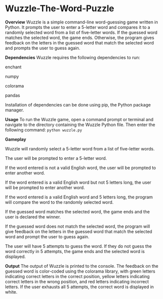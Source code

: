 # Wuzzle-The-Word-Puzzle

**Overview**
Wuzzle is a simple command-line word-guessing game written in Python. It prompts the user to enter a 5-letter word and compares it to a randomly selected word from a list of five-letter words. If the guessed word matches the selected word, the game ends. Otherwise, the program gives feedback on the letters in the guessed word that match the selected word and prompts the user to guess again.

**Dependencies**
Wuzzle requires the following dependencies to run:

enchant

numpy

colorama

pandas

Installation of dependencies can be done using pip, the Python package manager.

**Usage**
To run the Wuzzle game, open a command prompt or terminal and navigate to the directory containing the Wuzzle Python file. Then enter the following command:
`python wuzzle.py`

**Gameplay**

Wuzzle will randomly select a 5-letter word from a list of five-letter words.

The user will be prompted to enter a 5-letter word.

If the word entered is not a valid English word, the user will be prompted to enter another word.

If the word entered is a valid English word but not 5 letters long, the user will be prompted to enter another word.

If the word entered is a valid English word and 5 letters long, the program will compare the word to the randomly selected word.

If the guessed word matches the selected word, the game ends and the user is declared the winner.

If the guessed word does not match the selected word, the program will give feedback on the letters in the guessed word that match the selected word and prompt the user to guess again.

The user will have 5 attempts to guess the word. If they do not guess the word correctly in 5 attempts, the game ends and the selected word is displayed.

**Output**
The output of Wuzzle is printed to the console. The feedback on the guessed word is color-coded using the colorama library, with green letters indicating correct letters in the correct position, yellow letters indicating correct letters in the wrong position, and red letters indicating incorrect letters. If the user exhausts all 5 attempts, the correct word is displayed in white.

